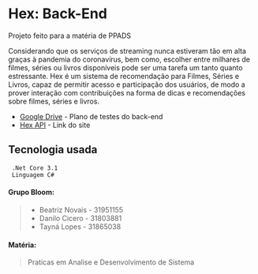 # Hex: Back-End

Projeto feito para a matéria de PPADS

Considerando que os serviços de streaming nunca estiveram tão em alta graças à pandemia do coronavírus, bem como, escolher entre milhares de filmes, séries ou livros disponíveis pode ser uma tarefa um tanto quanto estressante.
Hex é um sistema de recomendação para Filmes, Séries e Livros, capaz de permitir acesso e participação dos usuários, de modo a prover interação com contribuições na forma de dicas e recomendações sobre filmes, séries e livros. 

- [Google Drive](https://docs.google.com/document/d/1Y9OBStxLhUFeLMSjVm-x5jwOv0K-fd4m/edit?usp=drive_web&ouid=114800239921516594749&rtpof=true) - Plano de testes do back-end
- [Hex API](http://hexapi.brazilsouth.cloudapp.azure.com/index.html) - Link do site

## Tecnologia usada
````
 .Net Core 3.1
 Linguagem C#
 ````


#### Grupo Bloom: 
> - Beatriz Novais - 31951155
> - Danilo Cicero - 31803881
> - Tayná Lopes - 31865038
#### Matéria: 
> Praticas em Analise e Desenvolvimento de Sistema
